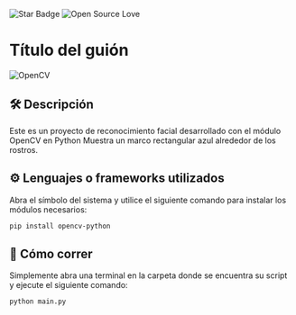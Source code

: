 <!--Please do not remove this part-->
![Star Badge](https://img.shields.io/static/v1?label=%F0%9F%8C%9F&message=If%20Useful&style=style=flat&color=BC4E99)
![Open Source Love](https://badges.frapsoft.com/os/v1/open-source.svg?v=103)

# Título del guión

![OpenCV](https://user-images.githubusercontent.com/87910771/150637975-dda7d408-60e6-4c9e-aa71-10196c51ec72.jpg)



## 🛠️ Descripción
<!--Remove the below lines and add yours -->
Este es un proyecto de reconocimiento facial desarrollado con el módulo OpenCV en Python 
Muestra un marco rectangular azul alrededor de los rostros.

## ⚙️ Lenguajes o frameworks utilizados
<!--Remove the below lines and add yours -->
Abra el símbolo del sistema y utilice el siguiente comando para instalar los módulos necesarios:

```sh 
pip install opencv-python
```


## 🌟  Cómo correr
<!--Remove the below lines and add yours -->
Simplemente abra una terminal en la carpeta donde se encuentra su script y ejecute el siguiente comando:

```sh
python main.py
```



